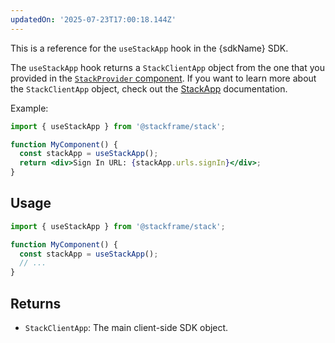 ```yaml
---
updatedOn: '2025-07-23T17:00:18.144Z'
---
```


This is a reference for the `useStackApp` hook in the {sdkName} SDK.

The `useStackApp` hook returns a `StackClientApp` object from the one that you provided in the [`StackProvider` component](../../components/stack-provider). If you want to learn more about the `StackClientApp` object, check out the [StackApp](../objects/stack-app) documentation.

Example:

```jsx
import { useStackApp } from '@stackframe/stack';

function MyComponent() {
  const stackApp = useStackApp();
  return <div>Sign In URL: {stackApp.urls.signIn}</div>;
}
```

## Usage

```jsx
import { useStackApp } from '@stackframe/stack';

function MyComponent() {
  const stackApp = useStackApp();
  // ...
}
```

## Returns

- `StackClientApp`: The main client-side SDK object.
